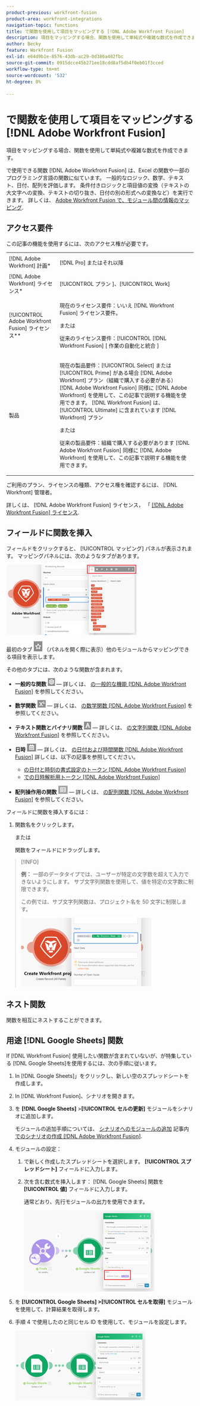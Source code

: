 ```yaml
---
product-previous: workfront-fusion
product-area: workfront-integrations
navigation-topic: functions
title: で関数を使用して項目をマッピングする [!DNL Adobe Workfront Fusion]
description: 項目をマッピングする場合、関数を使用して単純式や複雑な数式を作成できます。
author: Becky
feature: Workfront Fusion
exl-id: e64d9b1e-8576-43db-ac29-0d386a482fbc
source-git-commit: 0915dcce45b271ee18cdd8af5db4f0eb01f3cced
workflow-type: tm+mt
source-wordcount: '532'
ht-degree: 0%

---
```


# で関数を使用して項目をマッピングする [!DNL Adobe Workfront Fusion]

項目をマッピングする場合、関数を使用して単純式や複雑な数式を作成できます。

で使用できる関数 [!DNL Adobe Workfront Fusion] は、Excel の関数や一部のプログラミング言語の関数に似ています。 一般的なロジック、数学、テキスト、日付、配列を評価します。 条件付きロジックと項目値の変換（テキストの大文字への変換、テキストの切り抜き、日付の別の形式への変換など）を実行できます。 詳しくは、 [Adobe Workfront Fusion で、モジュール間の情報のマッピング](../../workfront-fusion/mapping/map-information-between-modules.md).

## アクセス要件

この記事の機能を使用するには、次のアクセス権が必要です。

<table style="table-layout:auto">
 <col> 
 <col> 
 <tbody> 
  <tr> 
   <td role="rowheader">[!DNL Adobe Workfront] 計画*</td> 
   <td> <p>[!DNL Pro] またはそれ以降</p> </td> 
  </tr> 
  <tr data-mc-conditions=""> 
   <td role="rowheader">[!DNL Adobe Workfront] ライセンス*</td> 
   <td> <p>[!UICONTROL プラン ]、[!UICONTROL Work]</p> </td> 
  </tr> 
  <tr> 
   <td role="rowheader">[!UICONTROL Adobe Workfront Fusion] ライセンス**</td> 
   <td>
   <p>現在のライセンス要件：いいえ [!DNL Workfront Fusion] ライセンス要件。</p>
   <p>または</p>
   <p>従来のライセンス要件：[!UICONTROL [!DNL Workfront Fusion] [ 作業の自動化と統合 ] </p>
   </td> 
  </tr> 
  <tr> 
   <td role="rowheader">製品</td> 
   <td>
   <p>現在の製品要件：[!UICONTROL Select] または [!UICONTROL Prime] がある場合 [!DNL Adobe Workfront] プラン（組織で購入する必要がある） [!DNL Adobe Workfront Fusion] 同様に [!DNL Adobe Workfront] を使用して、この記事で説明する機能を使用できます。 [!DNL Workfront Fusion] は、[!UICONTROL Ultimate] に含まれています [!DNL Workfront] プラン</p>
   <p>または</p>
   <p>従来の製品要件：組織で購入する必要があります [!DNL Adobe Workfront Fusion] 同様に [!DNL Adobe Workfront] を使用して、この記事で説明する機能を使用できます。</p>
   </td> 
  </tr> 
 </tbody> 
</table>

ご利用のプラン、ライセンスの種類、アクセス権を確認するには、 [!DNL Workfront] 管理者。

詳しくは、 [!DNL Adobe Workfront Fusion] ライセンス， 「 [[!DNL Adobe Workfront Fusion] ライセンス](../../workfront-fusion/get-started/license-automation-vs-integration.md).

## フィールドに関数を挿入

フィールドをクリックすると、 [!UICONTROL マッピング] パネルが表示されます。 マッピングパネルには、次のようなタブがあります。

![](assets/functions-toolbar-350x189.png)

最初のタブ ![](assets/toolbar-icon-functions-you-map-from-other-modules.png) （パネルを開く際に表示）他のモジュールからマッピングできる項目を表示します。

その他のタブには、次のような関数が含まれます。

* **一般的な関数** ![](assets/toolbar-icon-general-function.png)  — 詳しくは、 [の一般的な機能 [!DNL Adobe Workfront Fusion]](../../workfront-fusion/functions/general-functions.md) を参照してください。

* **数学関数** ![](assets/toolbar-icon-math-functions.png)  — 詳しくは、 [の数学関数 [!DNL Adobe Workfront Fusion]](../../workfront-fusion/functions/math-functions.md) を参照してください。

* **テキスト関数とバイナリ関数** ![](assets/toolbar-icon-text&binary-functions.png)  — 詳しくは、 [の文字列関数 [!DNL Adobe Workfront Fusion]](../../workfront-fusion/functions/string-functions.md) を参照してください。

* **日時** ![](assets/toolbar-icon-date&time-functions.png)  — 詳しくは、 [の日付および時間関数 [!DNL Adobe Workfront Fusion]](../../workfront-fusion/functions/date-and-time-functions.md) 詳しくは、以下の記事を参照してください。

   * [の日付と時刻の書式設定のトークン [!DNL Adobe Workfront Fusion]](../../workfront-fusion/functions/tokens-for-date-and-time-formatting.md)
   * [での日時解析用トークン [!DNL Adobe Workfront Fusion]](../../workfront-fusion/functions/tokens-for-date-and-time-parsing.md)

* **配列操作用の関数** ![](assets/toolbar-icon-functions-for-arrays.png)  — 詳しくは、 [の配列関数 [!DNL Adobe Workfront Fusion]](../../workfront-fusion/functions/array-functions.md) を参照してください。

フィールドに関数を挿入するには：

1. 関数名をクリックします。

   または

   関数をフィールドにドラッグします。

>[!INFO]
>
>**例：** 一部のデータタイプでは、ユーザーが特定の文字数を超えて入力できないようにします。 サブ文字列関数を使用して、値を特定の文字数に制限できます。
>
>この例では、サブ文字列関数は、プロジェクト名を 50 文字に制限します。
>
>![](assets/example-meet-length-restriction-350x184.png)

## ネスト関数

関数を相互にネストすることができます。

## 用途 [!DNL Google Sheets] 関数

If [!DNL Workfront Fusion] 使用したい関数が含まれていないが、が特集している [!DNL Google Sheets]を使用するには、次の手順に従います。

1. In [!DNL Google Sheets]」をクリックし、新しい空のスプレッドシートを作成します。
1. In [!DNL Workfront Fusion]、シナリオを開きます。
1. を **[!DNL Google Sheets]** >**[!UICONTROL セルの更新]** モジュールをシナリオに追加します。

   モジュールの追加手順については、 [シナリオへのモジュールの追加](../../workfront-fusion/scenarios/create-a-scenario.md#add) 記事内 [でのシナリオの作成 [!DNL Adobe Workfront Fusion]](../../workfront-fusion/scenarios/create-a-scenario.md).

1. モジュールの設定：

   1. で新しく作成したスプレッドシートを選択します。 **[!UICONTROL スプレッドシート]** フィールドに入力します。
   1. 次を含む数式を挿入します： [!DNL Google Sheets] 関数を **[!UICONTROL 値]** フィールドに入力します。

      通常どおり、先行モジュールの出力を使用できます。

      ![](assets/exploit-google-sheet-functions-350x218.png)

1. を **[!UICONTROL Google Sheets] >[!UICONTROL セルを取得]** モジュールを使用して、計算結果を取得します。
1. 手順 4 で使用したのと同じセル ID を使用して、モジュールを設定します。

   ![](assets/exploit-google-sheet-functions-2-350x187.png)
